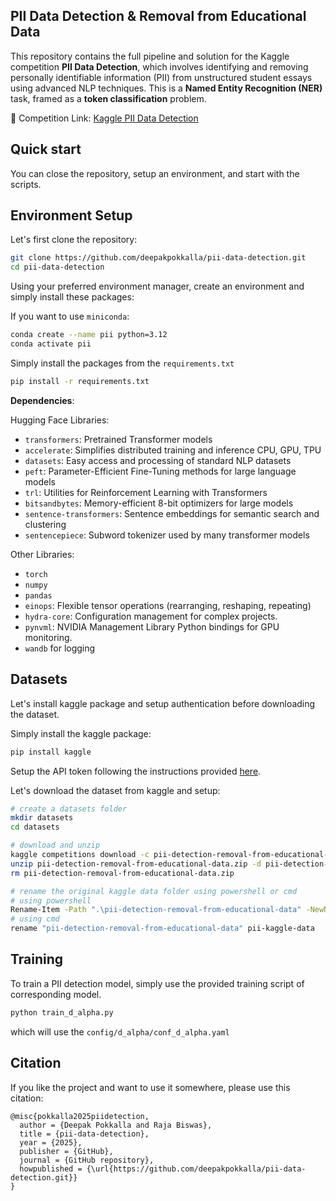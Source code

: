 ## PII Data Detection & Removal from Educational Data 

This repository contains the full pipeline and solution for the Kaggle competition **PII Data Detection**, which involves identifying and removing personally identifiable information (PII) from unstructured student essays using advanced NLP techniques. This is a **Named Entity Recognition (NER)** task, framed as a **token classification** problem. 

📅 Competition Link: [Kaggle PII Data Detection](https://www.kaggle.com/competitions/pii-detection-removal-from-educational-data)


## Quick start

You can close the repository, setup an environment, and start with the scripts.

## Environment Setup 

Let's first clone the repository:
```bash
git clone https://github.com/deepakpokkalla/pii-data-detection.git
cd pii-data-detection
```

Using your preferred environment manager, create an environment and simply install these packages:

If you want to use `miniconda`:
```bash
conda create --name pii python=3.12
conda activate pii
```

Simply install the packages from the `requirements.txt`

```bash
pip install -r requirements.txt
```

**Dependencies**: 

Hugging Face Libraries: 
- `transformers`: Pretrained Transformer models 
- `accelerate`: Simplifies distributed training and inference CPU, GPU, TPU
- `datasets`: Easy access and processing of standard NLP datasets
- `peft`: Parameter-Efficient Fine-Tuning methods for large language models
- `trl`: Utilities for Reinforcement Learning with Transformers
- `bitsandbytes`: Memory-efficient 8-bit optimizers for large models
- `sentence-transformers`: Sentence embeddings for semantic search and clustering 
- `sentencepiece`: Subword tokenizer used by many transformer models

Other Libraries:
- `torch` 
- `numpy` 
- `pandas`
- `einops`: Flexible tensor operations (rearranging, reshaping, repeating)
- `hydra-core`: Configuration management for complex projects.
- `pynvml`: NVIDIA Management Library Python bindings for GPU monitoring.
- `wandb` for logging

## Datasets

Let's install kaggle package and setup authentication before downloading the dataset. 

Simply install the kaggle package: 
```bash
pip install kaggle 
```

Setup the API token following the instructions provided [here](https://www.kaggle.com/docs/api).

Let's download the dataset from kaggle and setup:

```bash
# create a datasets folder
mkdir datasets
cd datasets

# download and unzip
kaggle competitions download -c pii-detection-removal-from-educational-data
unzip pii-detection-removal-from-educational-data.zip -d pii-detection-removal-from-educational-data
rm pii-detection-removal-from-educational-data.zip

# rename the original kaggle data folder using powershell or cmd
# using powershell 
Rename-Item -Path ".\pii-detection-removal-from-educational-data" -NewName "pii-kaggle-data"
# using cmd
rename "pii-detection-removal-from-educational-data" pii-kaggle-data
```

## Training

To train a PII detection model, simply use the provided training script of corresponding model. 

```bash 
python train_d_alpha.py
```
which will use the `config/d_alpha/conf_d_alpha.yaml`

## Citation

If you like the project and want to use it somewhere, please use this citation: 

```
@misc{pokkalla2025piidetection,
  author = {Deepak Pokkalla and Raja Biswas},
  title = {pii-data-detection},
  year = {2025},
  publisher = {GitHub},
  journal = {GitHub repository},
  howpublished = {\url{https://github.com/deepakpokkalla/pii-data-detection.git}}
}
```

